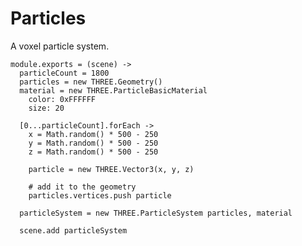 Particles
=========

A voxel particle system.

    module.exports = (scene) ->
      particleCount = 1800
      particles = new THREE.Geometry()
      material = new THREE.ParticleBasicMaterial
        color: 0xFFFFFF
        size: 20
      
      [0...particleCount].forEach ->
        x = Math.random() * 500 - 250
        y = Math.random() * 500 - 250
        z = Math.random() * 500 - 250
        
        particle = new THREE.Vector3(x, y, z)
      
        # add it to the geometry
        particles.vertices.push particle
      
      particleSystem = new THREE.ParticleSystem particles, material
      
      scene.add particleSystem
      